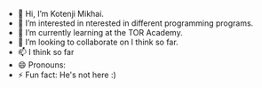 - 👋 Hi, I’m Kotenji Mikhai.
- 👀 I’m interested in nterested in different programming programs.
- 🌱 I’m currently learning at the TOR Academy.
- 💞️ I’m looking to collaborate on I think so far.
- 📫 I think so far 
- 😄 Pronouns: 
- ⚡ Fun fact: He's not here :)

<!---
Profik1/Profik1 is a ✨ special ✨ repository because its `README.md` (this file) appears on your GitHub profile.
You can click the Preview link to take a look at your changes.
--->
